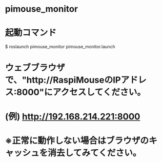 # pimouse_monitor

# 起動コマンド
$ roslaunch pimouse_monitor pimouse_monitor.launch

# ウェブブラウザで、"http://RaspiMouseのIPアドレス:8000"にアクセスしてください。
# (例) http://192.168.214.221:8000
# ※正常に動作しない場合はブラウザのキャッシュを消去してみてください。
